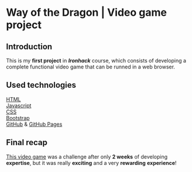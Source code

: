 # Way of the Dragon | Video game project

## Introduction

This is my **first project** in ***Ironhack*** course, which consists of developing a complete functional video game that can be runned in a web browser.


## Used technologies
[HTML](https://en.wikipedia.org/wiki/HTML) <br>
[Javascript](https://en.wikipedia.org/wiki/JavaScript) <br>
[CSS](https://en.wikipedia.org/wiki/CSS) <br>
[Bootstrap](https://getbootstrap.com/) <br>
[GitHub](https://en.wikipedia.org/wiki/GitHub) & [GitHub Pages](https://pages.github.com/)


## Final recap

[This video game](https://david-luque.github.io/Proyect-Videogame/) was a challenge after only **2 weeks** of developing **expertise**, but it was really **exciting** and a very **rewarding** **experience**! 
